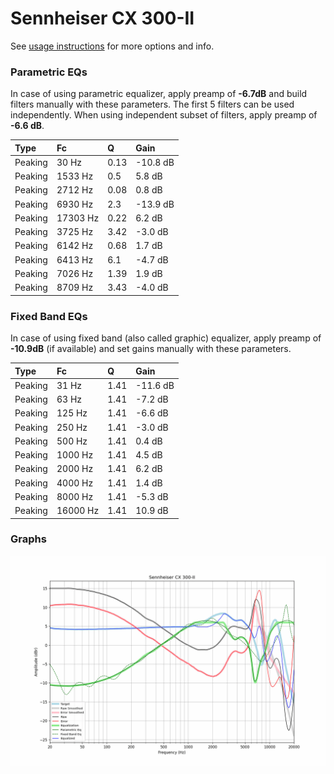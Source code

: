 # Sennheiser CX 300-II
See [usage instructions](https://github.com/jaakkopasanen/AutoEq#usage) for more options and info.

### Parametric EQs
In case of using parametric equalizer, apply preamp of **-6.7dB** and build filters manually
with these parameters. The first 5 filters can be used independently.
When using independent subset of filters, apply preamp of **-6.6 dB**.

| Type    | Fc       |    Q | Gain     |
|:--------|:---------|:-----|:---------|
| Peaking | 30 Hz    | 0.13 | -10.8 dB |
| Peaking | 1533 Hz  | 0.5  | 5.8 dB   |
| Peaking | 2712 Hz  | 0.08 | 0.8 dB   |
| Peaking | 6930 Hz  | 2.3  | -13.9 dB |
| Peaking | 17303 Hz | 0.22 | 6.2 dB   |
| Peaking | 3725 Hz  | 3.42 | -3.0 dB  |
| Peaking | 6142 Hz  | 0.68 | 1.7 dB   |
| Peaking | 6413 Hz  | 6.1  | -4.7 dB  |
| Peaking | 7026 Hz  | 1.39 | 1.9 dB   |
| Peaking | 8709 Hz  | 3.43 | -4.0 dB  |

### Fixed Band EQs
In case of using fixed band (also called graphic) equalizer, apply preamp of **-10.9dB**
(if available) and set gains manually with these parameters.

| Type    | Fc       |    Q | Gain     |
|:--------|:---------|:-----|:---------|
| Peaking | 31 Hz    | 1.41 | -11.6 dB |
| Peaking | 63 Hz    | 1.41 | -7.2 dB  |
| Peaking | 125 Hz   | 1.41 | -6.6 dB  |
| Peaking | 250 Hz   | 1.41 | -3.0 dB  |
| Peaking | 500 Hz   | 1.41 | 0.4 dB   |
| Peaking | 1000 Hz  | 1.41 | 4.5 dB   |
| Peaking | 2000 Hz  | 1.41 | 6.2 dB   |
| Peaking | 4000 Hz  | 1.41 | 1.4 dB   |
| Peaking | 8000 Hz  | 1.41 | -5.3 dB  |
| Peaking | 16000 Hz | 1.41 | 10.9 dB  |

### Graphs
![](./Sennheiser%20CX%20300-II.png)